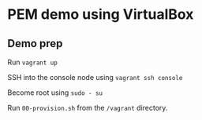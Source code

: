 # PEM demo using VirtualBox

## Demo prep
Run `vagrant up`

SSH into the console node using `vagrant ssh console`

Become root using `sudo - su`

Run `00-provision.sh` from the `/vagrant` directory.

